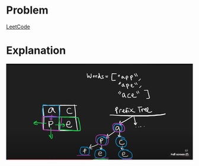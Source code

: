 # Problem

[LeetCode](https://leetcode.com/problems/word-search-ii/description/?envType=study-plan-v2&envId=top-interview-150)

# Explanation

![Drawing Explanation](./../../public/images/image.png)